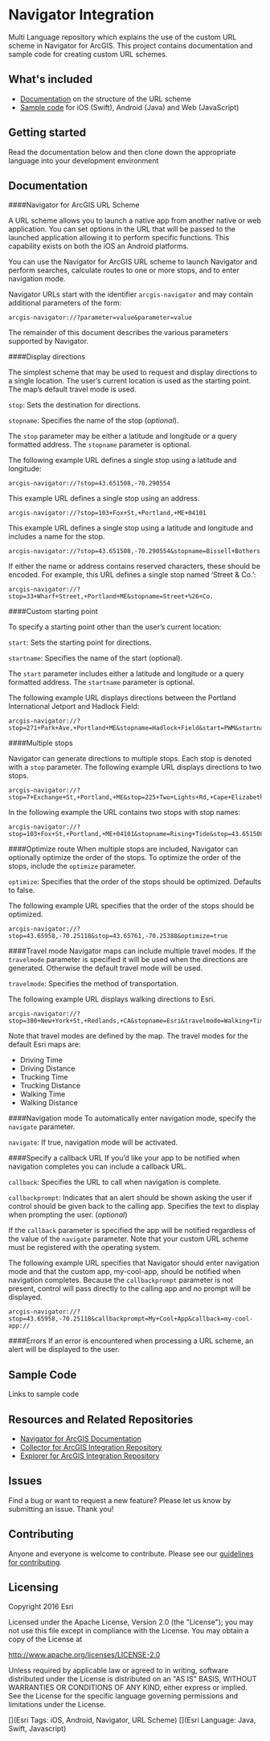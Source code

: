# Navigator Integration

Multi Language repository which explains the use of the custom URL scheme in Navigator for ArcGIS. This project contains documentation and sample code for creating custom URL schemes.

## What's included

* [Documentation](#documentation) on the structure of the URL scheme
* [Sample code](#sample) for iOS (Swift), Android (Java) and Web (JavaScript)

## Getting started

Read the documentation below and then clone down the appropriate language into your development environment

## Documentation<a name="documentation"></a>

####Navigator for ArcGIS URL Scheme

A URL scheme allows you to launch a native app from another native or web application. You can set options in the URL that will be passed to the launched application allowing it to perform specific functions. This capability exists on both the iOS an Android platforms.

You can use the Navigator for ArcGIS URL scheme to launch Navigator and perform searches, calculate routes to one or more stops, and to enter navigation mode. 

Navigator URLs start with the identifier `arcgis-navigator` and may contain additional parameters of the form:

`
arcgis-navigator://?parameter=value&parameter=value
`

The remainder of this document describes the various parameters supported by Navigator.

####Display directions

The simplest scheme that may be used to request and display directions to a single location. The user’s current location is used as the starting point. The map’s default travel mode is used. 

`stop`: Sets the destination for directions. 

`stopname`: Specifies the name of the stop (*optional*).

The `stop` parameter may be either a latitude and longitude or a query formatted address. 
The `stopname` parameter is optional. 


The following example URL defines a single stop using a latitude and longitude:

```
arcgis-navigator://?stop=43.651508,-70.290554
```

This example URL defines a single stop using an address.

```
arcgis-navigator://?stop=103+Fox+St,+Portland,+ME+04101
```

This example URL defines a single stop using a latitude and longitude and includes a name for the stop.

```
arcgis-navigator://?stop=43.651508,-70.290554&stopname=Bissell+Bothers
```

If either the name or address contains reserved characters, these should be encoded. For example, this URL defines a single stop named ‘Street & Co.’:

```
arcgis-navigator://?stop=33+Wharf+Street,+Portland+ME&stopname=Street+%26+Co.
```

####Custom starting point

To specify a starting point other than the user’s current location:

`start`: Sets the starting point for directions.


`startname`: Specifies the name of the start (optional).

The `start` parameter includes either a latitude and longitude or a query formatted address. The `startname` parameter is optional. 

The following example URL displays directions between the Portland International Jetport and Hadlock Field:

```
arcgis-navigator://?stop=271+Park+Ave,+Portland+ME&stopname=Hadlock+Field&start=PWM&startname=Portland+International+Jetport
```

####Multiple stops

Navigator can generate directions to multiple stops. Each stop is denoted with a `stop` parameter. The following example URL displays directions to two stops.

```
arcgis-navigator://?stop=7+Exchange+St,+Portland,+ME&stop=225+Two+Lights+Rd,+Cape+Elizabeth,+ME
```

In the following example the URL contains two stops with stop names:

```
arcgis-navigator://?stop=103+Fox+St,+Portland,+ME+04101&stopname=Rising+Tide&stop=43.651508,-70.290554&stopname=Bissell+Bothers
```
####Optimize route
When multiple stops are included, Navigator can optionally optimize the order of the stops. To optimize the order of the stops, include the `optimize` parameter.

`optimize`: Specifies that the order of the stops should be optimized. Defaults to false.

The following example URL specifies that the order of the stops should be optimized.

```
arcgis-navigator://?stop=43.65958,-70.25118&stop=43.65761,-70.25388&optimize=true
```

####Travel mode
Navigator maps can include multiple travel modes. If the `travelmode` parameter is specified it will be used when the directions are generated. Otherwise the default travel mode will be used.

`travelmode`: Specifies the method of transportation.

The following example URL displays walking directions to Esri.

```
arcgis-navigator://?stop=380+New+York+St,+Redlands,+CA&stopname=Esri&travelmode=Walking+Time
```

Note that travel modes are defined by the map. The travel modes for the default Esri maps are: 

- Driving Time
- Driving Distance
- Trucking Time
- Trucking Distance
- Walking Time
- Walking Distance

####Navigation mode
To automatically enter navigation mode, specify the `navigate` parameter.

`navigate`: If true, navigation mode will be activated. 

####Specify a callback URL
If you’d like your app to be notified when navigation completes you can include a callback URL. 

`callback`: Specifies the URL to call when navigation is complete. 

`callbackprompt`: Indicates that an alert should be shown asking the user if control should be given back to the calling app. Specifies the text to display when prompting the user. (*optional*)

If the `callback` parameter is specified the app will be notified regardless of the value of the `navigate` parameter. Note that your custom URL scheme must be registered with the operating system.

The following example URL specifies that Navigator should enter navigation mode and that the custom app, my-cool-app, should be notified when navigation completes. Because the `callbackprompt` parameter is not present, control will pass directly to the calling app and no prompt will be displayed. 

```
arcgis-navigator://?stop=43.65958,-70.25118&callbackprompt=My+Cool+App&callback=my-cool-app://
```

####Errors
If an error is encountered when processing a URL scheme, an alert will be displayed to the user.

## Sample Code<a name="sample"></a>

Links to sample code


## Resources and Related Repositories

* [Navigator for ArcGIS Documentation](http://doc.arcgis.com/en/navigator/)
* [Collector for ArcGIS Integration Repository](http://developers.arcgis.com)
* [Explorer for ArcGIS Integration Repository](http://developers.arcgis.com)

## Issues

Find a bug or want to request a new feature? Please let us know by submitting an issue. Thank you!

## Contributing

Anyone and everyone is welcome to contribute. Please see our [guidelines for contributing](https://github.com/esri/contributing).

## Licensing
Copyright 2016 Esri

Licensed under the Apache License, Version 2.0 (the "License");
you may not use this file except in compliance with the License.
You may obtain a copy of the License at

   http://www.apache.org/licenses/LICENSE-2.0

Unless required by applicable law or agreed to in writing, software
distributed under the License is distributed on an "AS IS" BASIS,
WITHOUT WARRANTIES OR CONDITIONS OF ANY KIND, either express or implied.
See the License for the specific language governing permissions and
limitations under the License.

[](Esri Tags: iOS, Android, Navigator, URL Scheme)
[](Esri Language: Java, Swift, Javascript)
